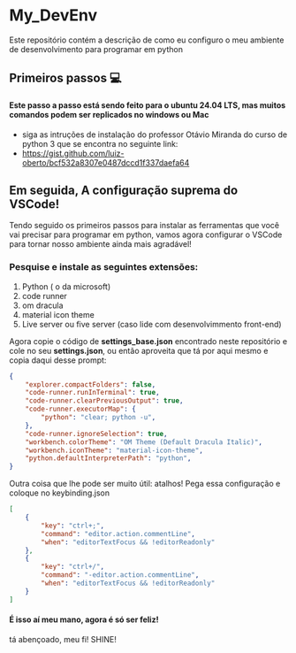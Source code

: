 # My_DevEnv
Este repositório contém a descrição de como eu configuro o meu ambiente de desenvolvimento para programar em python 


## Primeiros passos :computer:
#### Este passo a passo está sendo feito para o ubuntu 24.04 LTS, mas muitos comandos podem ser replicados no windows ou Mac
- siga as intruções de instalação do professor Otávio Miranda do curso de python 3 que se encontra no seguinte link:
- https://gist.github.com/luiz-oberto/bcf532a8307e0487dccd1f337daefa64

## Em seguida, A configuração suprema do VSCode!
Tendo seguido os primeiros passos para instalar as ferramentas que você vai precisar para programar em python, vamos agora configurar o VSCode para tornar nosso ambiente ainda mais agradável!
### Pesquise e instale as seguintes extensões:
1. Python ( o da microsoft) 
2. code runner
3. om dracula
4. material icon theme
5. Live server ou five server (caso lide com desenvolvimmento front-end)

Agora copie o código de **settings_base.json** encontrado neste repositório e cole no seu **settings.json**, ou então aproveita que tá por aqui mesmo e copia daqui desse prompt:

~~~json
{
    "explorer.compactFolders": false,
    "code-runner.runInTerminal": true,
    "code-runner.clearPreviousOutput": true,
    "code-runner.executorMap": {
        "python": "clear; python -u",
    },
    "code-runner.ignoreSelection": true,
    "workbench.colorTheme": "OM Theme (Default Dracula Italic)",
    "workbench.iconTheme": "material-icon-theme",
    "python.defaultInterpreterPath": "python",
}
~~~

Outra coisa que lhe pode ser muito útil: atalhos! Pega essa configuração e coloque no keybinding.json
~~~json
[
    {
        "key": "ctrl+;",
        "command": "editor.action.commentLine",
        "when": "editorTextFocus && !editorReadonly"
    },
    {
        "key": "ctrl+/",
        "command": "-editor.action.commentLine",
        "when": "editorTextFocus && !editorReadonly"
    }
]
~~~


#### É isso aí meu mano, agora é só ser feliz!
tá abençoado, meu fi! SHINE!
